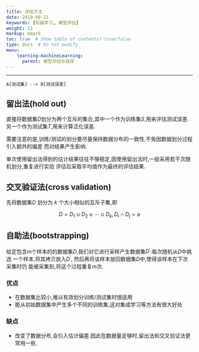 ```yaml
---
title: 评估方法
date: 2019-08-21
keywords: [机器学习, 模型评估]
weight: 11
markup: mmark
toc: true  # Show table of contents? true/false
type: docs  # Do not modify.
menu:
    learning-machineLearning:
      parent: 模型评估与选择
---
```

---
```
A[测试集] --> B[测试误差]
```

## 留出法(hold out)

直接将数据集$D$划分为两个互斥的集合,其中一个作为训练集$S$,用来评估测试误差.
另一个作为测试集$T$,用来计算泛化误差.

需要注意的是,训练/测试的划分要尽量保持数据分布的一致性,不免因数据划分过程引入额外的偏差
而对结果产生影响.

单次使用留出法得到的估计结果往往不够稳定,因使用留出法时,一般采用若干次随机划分,重复进行实验
评估后采取平均值作为最终的评估结果.

## 交叉验证法(cross validation)

先将数据集$D$ 划分为 $k$ 个大小相似的互斥子集,即 

$$D=D_{1}\cup D_{2}\cup\cdots \cup D_{k}, D_{i}\cap D_{j}=\varnothing $$


## 自助法(bootstrapping)

给定包含$m$个样本的的数据集$D$,我们对它进行采样产生数据集$D^{'}$:每次随机从$D$中挑选
一个样本,将其拷贝放入$D^{'}$, 然后再将该样本放回数据集$D$中,使得该样本在下次采集时仍
能被采集到,将这个过程重复$m$次.

### 优点

- 在数据集比较小,难以有效划分训练/测试集时很适用
- 能从初始数据集中产生多个不同的训练集,这对集成学习等方法有很大好处

### 缺点

- 改变了数据分布,会引入估计偏差.因此在数据量足够时,留出法和交叉验证法更常用一些.



